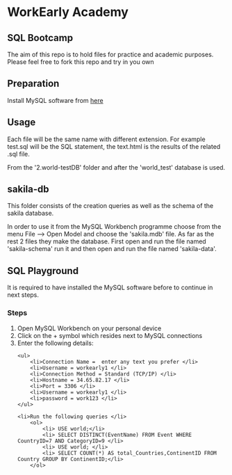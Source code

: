 <h1>WorkEarly Academy</h1>

<h2>SQL Bootcamp</h2>
<p>The aim of this repo is to hold files for practice and academic purposes. Please feel free to fork this repo and try in you own</p>
<h2>Preparation</h2>
<p> 
Install MySQL software from <a href="https://dev.mysql.com/downloads/file/?id=512698">here</a>
</p>

<h2>Usage</h2>
<p>
Each file will be the same name with different extension. For example test.sql will be the SQL statement, the text.html is the results of the related .sql file.
</p>
<p> 
From the '2.world-testDB' folder and after the 'world_test' database is used.
</p>

<h2>sakila-db</h2>
<p>
This folder consists of the creation queries as well as the schema of the sakila database.
</p>
<p>
In order to use it from the MySQL Workbench programme choose from the menu File --> Open Model and choose the 'sakila.mdb' file. As far as the rest 2 files they make the database. First open and run the file named 'sakila-schema' run it and then open and run the file named 'sakila-data'.
</p>

<h2>SQL Playground</h2>
<p>It is required to have installed the MySQL software before to continue in next steps.</p>
<h3>Steps</h3>
<ol>
	<li>Open MySQL Workbench on your personal device </li>
	<li>Click on the + symbol which resides next to MySQL connections </li>
	<li>Enter the following details: </li>

	<ul>
		<li>Connection Name =  enter any text you prefer </li>
		<li>Username = workearly1 </li>
		<li>Connection Method = Standard (TCP/IP) </li>
		<li>Hostname = 34.65.82.17 </li>
		<li>Port = 3306 </li>
		<li>Username = workearly1 </li>
		<li>password = work123 </li>
	</ul>

	<li>Run the following queries </li>
		<ol>
			<li> USE world;</li>
			<li> SELECT DISTINCT(EventName) FROM Event WHERE CountryID=7 AND CategoryID=9 </li>
			<li> USE world; </li>
			<li> SELECT COUNT(*) AS total_Countries,ContinentID FROM Country GROUP BY ContinentID;</li>
		</ol>
</ol>